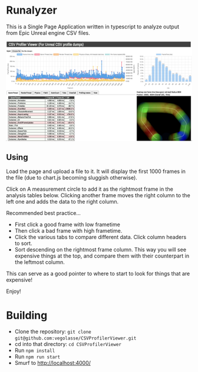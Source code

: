 Runalyzer
===

This is a Single Page Application written in typescript to analyze output from Epic Unreal engine CSV files.

![Screenshot from the app](screenshot.png)

Using
--

Load the page and upload a file to it. It will display the first 1000 frames in the file (due to chart.js becoming sluggish otherwise).

Click on A measurement circle to add it as the rightmost frame in the analysis tables below. Clicking another frame moves the right column to the left one and adds the data to the right column.

Recommended best practice...

 - First click a good frame with low frametime
 - Then click a bad frame with high frametime.
 - Click the various tabs to compare different data. Click column headers to sort.
 - Sort descending on the rightmost frame column. This way you will see expensive things at the top, and compare them with their counterpart in the leftmost column.

This can serve as a good pointer to where to start to look for things that are expensive!

Enjoy!

Building
===

 - Clone the repository: `git clone git@github.com:vegolasse/CSVProfilerViewer.git`
 - cd into that directory: `cd CSVProfilerViewer`
 - Run `npm install`
 - Run `npm run start`
 - Smurf to [http://localhost:4000/](http://localhost:4000/)

